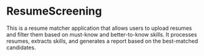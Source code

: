 # ResumeScreening
This is a resume matcher application that allows users to upload resumes and filter them based on must-know and better-to-know skills. It processes resumes, extracts skills, and generates a report based on the best-matched candidates.
